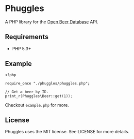 # Phuggles

A PHP library for the [Open Beer Database](https://github.com/tristandunn/openbeerdatabase) API.

## Requirements

* PHP 5.3+

## Example

    <?php

    require_once "./phuggles/phuggles.php";

    // Get a beer by ID.
    print_r(Phuggles\Beer::get(1));

Checkout `example.php` for more.

## License

Phuggles uses the MIT license. See LICENSE for more details.
